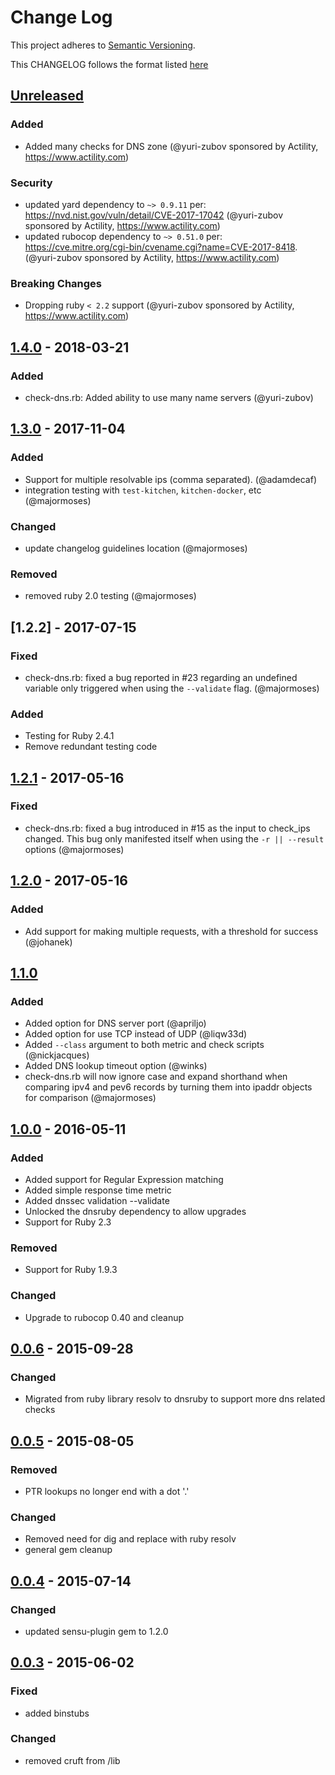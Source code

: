 # Change Log
This project adheres to [Semantic Versioning](http://semver.org/).

This CHANGELOG follows the format listed [here](https://github.com/sensu-plugins/community/blob/master/HOW_WE_CHANGELOG.md)

## [Unreleased]
### Added
- Added many checks for DNS zone (@yuri-zubov sponsored by Actility, https://www.actility.com)

### Security
- updated yard dependency to `~> 0.9.11` per: https://nvd.nist.gov/vuln/detail/CVE-2017-17042 (@yuri-zubov sponsored by Actility, https://www.actility.com)
- updated rubocop dependency to `~> 0.51.0` per: https://cve.mitre.org/cgi-bin/cvename.cgi?name=CVE-2017-8418. (@yuri-zubov sponsored by Actility, https://www.actility.com)


### Breaking Changes
- Dropping ruby `< 2.2` support (@yuri-zubov sponsored by Actility, https://www.actility.com)

## [1.4.0] - 2018-03-21
### Added
- check-dns.rb: Added ability to use many name servers (@yuri-zubov)

## [1.3.0] - 2017-11-04
### Added
- Support for multiple resolvable ips (comma separated). (@adamdecaf)
- integration testing with `test-kitchen`, `kitchen-docker`, etc (@majormoses)

### Changed
- update changelog guidelines location (@majormoses)

### Removed
- removed ruby 2.0 testing (@majormoses)

## [1.2.2] - 2017-07-15
### Fixed
- check-dns.rb: fixed a bug reported in #23 regarding an undefined variable only triggered when using the `--validate` flag. (@majormoses)

### Added
- Testing for Ruby 2.4.1
- Remove redundant testing code

## [1.2.1] - 2017-05-16
### Fixed
- check-dns.rb: fixed a bug introduced in #15 as the input to check_ips changed. This bug only manifested itself when using the `-r || --result` options (@majormoses)
## [1.2.0] - 2017-05-16
### Added
- Add support for making multiple requests, with a threshold for success (@johanek)

## [1.1.0]
### Added
- Added option for DNS server port (@apriljo)
- Added option for use TCP instead of UDP (@liqw33d)
- Added `--class` argument to both metric and check scripts (@nickjacques)
- Added DNS lookup timeout option (@winks)
- check-dns.rb will now ignore case and expand shorthand when comparing ipv4 and pev6 records by turning them into ipaddr objects for comparison (@majormoses)

## [1.0.0] - 2016-05-11
### Added
- Added support for Regular Expression matching
- Added simple response time metric
- Added dnssec validation --validate
- Unlocked the dnsruby dependency to allow upgrades
- Support for Ruby 2.3

### Removed
- Support for Ruby 1.9.3

### Changed
- Upgrade to rubocop 0.40 and cleanup

## [0.0.6] - 2015-09-28
### Changed
- Migrated from ruby library resolv to dnsruby to support more dns related checks

## [0.0.5] - 2015-08-05
### Removed
- PTR lookups no longer end with a dot '.'

### Changed
- Removed need for dig and replace with ruby resolv
- general gem cleanup

## [0.0.4] - 2015-07-14
### Changed
- updated sensu-plugin gem to 1.2.0

## [0.0.3] - 2015-06-02
### Fixed
- added binstubs

### Changed
- removed cruft from /lib

[Unreleased]: https://github.com/sensu-plugins/sensu-plugins-dns/compare/1.4.0...HEAD
[1.4.0]: https://github.com/sensu-plugins/sensu-plugins-dns/compare/1.3.0...1.4.0
[1.3.0]: https://github.com/sensu-plugins/sensu-plugins-dns/compare/1.2.1...1.3.0
[1.2.1]: https://github.com/sensu-plugins/sensu-plugins-dns/compare/1.2.0...1/1.2.1
[1.2.0]: https://github.com/sensu-plugins/sensu-plugins-dns/compare/1.1.0...1/1.2
[1.1.0]: https://github.com/sensu-plugins/sensu-plugins-dns/compare/1.0.0...1/1.0
[1.0.0]: https://github.com/sensu-plugins/sensu-plugins-dns/compare/0.0.6...1.0.0
[0.0.6]: https://github.com/sensu-plugins/sensu-plugins-dns/compare/0.0.5...0.0.6
[0.0.5]: https://github.com/sensu-plugins/sensu-plugins-dns/compare/0.0.4...0.0.5
[0.0.4]: https://github.com/sensu-plugins/sensu-plugins-dns/compare/0.0.3...0.0.4
[0.0.3]: https://github.com/sensu-plugins/sensu-plugins-dns/compare/0.0.2...0.0.3
[0.0.2]: https://github.com/sensu-plugins/sensu-plugins-dns/compare/0.0.1...0.0.2
